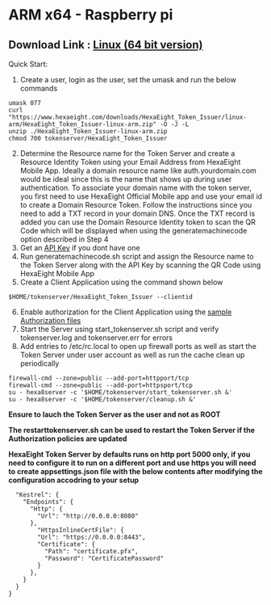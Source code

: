 # ARM x64 - Raspberry pi

## Download Link : [Linux (64 bit version)](https://www.hexaeight.com/downloads/HexaEight_Token_Issuer/linux-arm/HexaEight_Token_Issuer-linux-arm.zip) 

Quick Start:

1. Create a user, login as the user, set the umask  and run the below commands

```
umask 077
curl "https://www.hexaeight.com/downloads/HexaEight_Token_Issuer/linux-arm/HexaEight_Token_Issuer-linux-arm.zip" -O -J -L
unzip ./HexaEight_Token_Issuer-linux-arm.zip
chmod 700 tokenserver/HexaEight_Token_Issuer

```

2. Determine the Resource name for the Token Server and create a Resource Identity Token using your Email Address from HexaEight Mobile App. Ideally a domain resource name like auth.yourdomain.com would be ideal since this is the name that shows up during user authentication.  To associate your domain name with the token server, you first need to use HexaEight Official Mobile app and use your email id to create a Domain Resource Token. Follow the instructions since you need to add a TXT record in your domain DNS. Once the TXT record is added you can use the Domain Resource Identity token to scan the QR Code which will be displayed when using the generatemachinecode option described in Step 4
3. Get an [API Key](https://rapidapi.com/hexaeight-hexaeight-default/api/hexaeight-sso-platform/pricing) if you dont have one
4. Run generatemachinecode.sh script and assign the Resource name to the Token Server along with the API Key by scanning the QR Code using HexaEight Mobile App
5. Create a Client Application using the command shown below

```
$HOME/tokenserver/HexaEight_Token_Issuer --clientid
```
6. Enable authorization for the Client Application using the [sample Authorization files](https://github.com/HexaEightTeam/HexaEight-Token-Server/tree/main/authorization-samples)
7. Start the Server using start_tokenserver.sh script and verify tokenserver.log and tokenserver.err for errors
8. Add entries to /etc/rc.local to open up firewall ports as well as start the Token Server under user account as well as run the cache clean up periodically

```
firewall-cmd --zone=public --add-port=httpport/tcp
firewall-cmd --zone=public --add-port=httpsport/tcp
su - hexa8server -c '$HOME/tokenserver/start_tokenserver.sh &'
su - hexa8server -c '$HOME/tokenserver/cleanup.sh &'

```

**Ensure to lauch the Token Server as the user and not as ROOT**

**The restarttokenserver.sh can be used to restart the Token Server if the Authorization policies are updated**

**HexaEight Token Server by defaults runs on http port 5000 only, if you need to configure it to run on a different port and use https you will need to create appsettings.json file with the below contents after modifying the configuration accodring to your setup**

```{                                                                               
  "Kestrel": {                                
    "Endpoints": {                                                              
      "Http": {                                
        "Url": "http://0.0.0.0:8080"                                            
      },                                                                        
        "HttpsInlineCertFile": {                                                
        "Url": "https://0.0.0.0:8443",                           
        "Certificate": {                                         
          "Path": "certificate.pfx",             
          "Password": "CertificatePassword"               
        }                                          
      },                                       
    }                                                      
  }                                          
} 
```


